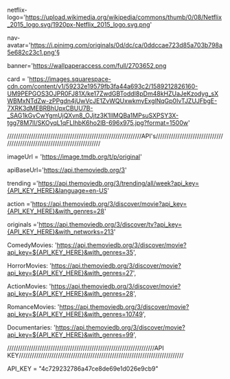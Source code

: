 netflix-logo='https://upload.wikimedia.org/wikipedia/commons/thumb/0/08/Netflix_2015_logo.svg/1920px-Netflix_2015_logo.svg.png'

nav-avatar='https://i.pinimg.com/originals/0d/dc/ca/0ddccae723d85a703b798a5e682c23c1.png'§

banner='https://wallpaperaccess.com/full/2703652.png

card = 'https://images.squarespace-cdn.com/content/v1/59232e19579fb3fa44a693c2/1589212826160-UM9PEPGOS3OJPR0FJ81X/ke17ZwdGBToddI8pDm48kHZUaJeKzodyg_sXWBMxNTdZw-zPPgdn4jUwVcJE1ZvWQUxwkmyExglNqGp0IvTJZUJFbgE-7XRK3dMEBRBhUpxCBUU7B-_SAG1kGvCwYgmUjQXvn8_OJjtz3K1llMQBa1MPsuSXPSY3X-tgg78M7lI/SKOyqL1qFLIhbK6ho2lB-696x975.jpg?format=1500w'

//////////////////////////////////////////////////////////////API's//////////////////////////////////////////////////////////////////////////

imageUrl = 'https://image.tmdb.org/t/p/original'

apiBaseUrl='https://api.themoviedb.org/3'

trending ='https://api.themoviedb.org/3/trending/all/week?api_key={API_KEY_HERE}&language=en-US'

action ='https://api.themoviedb.org/3/discover/movie?api_key={API_KEY_HERE}&with_genres=28'

originals ='https://api.themoviedb.org/3/discover/tv?api_key={API_KEY_HERE}&with_networks=213'

ComedyMovies: 'https://api.themoviedb.org/3/discover/movie?api_key=${API_KEY_HERE}&with_genres=35',

HorrorMovies: 'https://api.themoviedb.org/3/discover/movie?api_key=${API_KEY_HERE}&with_genres=27',

ActionMovies: 'https://api.themoviedb.org/3/discover/movie?api_key=${API_KEY_HERE}&with_genres=28',

RomanceMovies: 'https://api.themoviedb.org/3/discover/movie?api_key=${API_KEY_HERE}&with_genres=10749',

Documentaries: 'https://api.themoviedb.org/3/discover/movie?api_key=${API_KEY_HERE}&with_genres=99',

////////////////////////////////////////////////////////////////////API KEY////////////////////////////////////////////////////////////////////////////

API_KEY = "4c729232786a47ce8de69e1d026e9cb9"